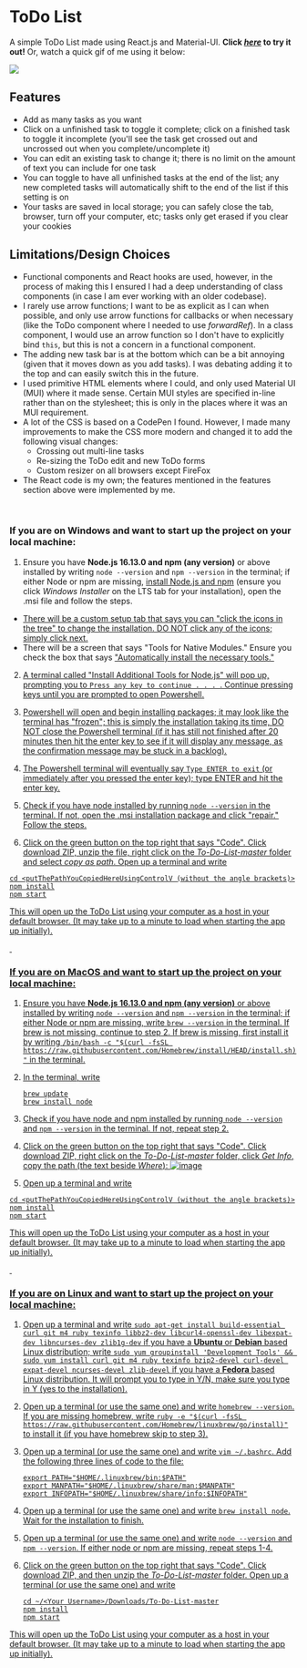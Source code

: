# ToDo List
A simple ToDo List made using React.js and Material-UI. **Click [*here*](https://prempreetbrar.github.io/To-Do-List/) to 
try it out!** Or, watch a quick gif of me using it below:

![](To-Do-List-Demo.gif)

## Features

- Add as many tasks as you want
- Click on a unfinished task to toggle it complete; click on a finished task to toggle it incomplete (you'll see
  the task get crossed out and uncrossed out when you complete/uncomplete it)
- You can edit an existing task to change it; there is no limit on the amount of text you can include for one task
- You can toggle to have all unfinished tasks at the end of the list; any new completed tasks will automatically shift
  to the end of the list if this setting is on
- Your tasks are saved in local storage; you can safely close the tab, browser, turn off your computer, etc; tasks only
  get erased if you clear your cookies
  
## Limitations/Design Choices

- Functional components and React hooks are used, however, in the process of making this I ensured I had a deep understanding of class components (in case I am ever working with an older codebase).
- I rarely use arrow functions; I want to be as explicit as I can when possible, and only use arrow functions for callbacks or when necessary (like the ToDo component where I needed to use *forwardRef*). In a class component, I would use an arrow function so I don't have to explicitly bind ```this```, but this is not a concern in a functional component.
- The adding new task bar is at the bottom which can be a bit annoying (given that it moves down as you add tasks). I was debating adding it to the top and can easily switch this in the future.
- I used primitive HTML elements where I could, and only used Material UI (MUI) where it made sense. Certain MUI
  styles are specified in-line rather than on the stylesheet; this is only in the places where it was an MUI requirement.
- A lot of the CSS is based on a CodePen I found. However, I made many improvements to make the CSS more modern and changed it to add the following visual changes:
  - Crossing out multi-line tasks
  - Re-sizing the ToDo edit and new ToDo forms
  - Custom resizer on all browsers except FireFox
- The React code is my own; the features mentioned in the features section above were implemented by me.

&nbsp;

### If you are on Windows and want to start up the project on your local machine:

1. Ensure you have **Node.js 16.13.0 and npm (any version)** or above installed by writing ```node --version``` and ```npm --version``` in the terminal; if either Node or npm are missing, [install Node.js and npm](https://nodejs.org/en/download/) (ensure you click *Windows Installer* on the LTS tab for your installation), open the .msi file and follow the steps.
<ul>
  <li><u>There will be a custom setup tab that says you can "click the icons in the tree" to change the installation. DO NOT click any of the icons; simply click next.</u></li>
  <li>There will be a screen that says "Tools for Native Modules." Ensure you check the box that says <u>"Automatically install the necessary tools."<u></li>
</ul>
  
  
2. A terminal called "Install Additional Tools for Node.js" will pop up, prompting you to ```Press any key to continue . . . ```. Continue pressing keys until you are prompted to open Powershell.

3. Powershell will open and begin installing packages; it may look like the terminal has "frozen"; this is simply the installation taking its time, DO NOT close the Powershell terminal (if it has still not finished after 20 minutes then hit the enter key to see if it will display any message, as the confirmation message may be stuck in a backlog). 

4. The Powershell terminal will eventually say ```Type ENTER to exit``` (or immediately after you pressed the enter key); type ENTER and hit the enter key.

5. Check if you have node installed by running ```node --version``` in the terminal. If not, open the .msi installation package and click "repair." Follow the steps.

6. Click on the green button on the top right that says "Code". Click download ZIP, unzip the file, right click on the *To-Do-List-master* folder and select *copy as path*. Open up a terminal and write

```
cd <putThePathYouCopiedHereUsingControlV (without the angle brackets)>
npm install
npm start
```
This will open up the ToDo List using your computer as a host in your default browser. (It may take up to a minute to load when starting the app up initially).

&nbsp;
    
### If you are on MacOS and want to start up the project on your local machine:
    
1. Ensure you have **Node.js 16.13.0 and npm (any version)** or above installed by writing ```node --version``` and ```npm --version``` in the terminal; if either Node or npm are missing, write ```brew --version``` in the terminal. If brew is not missing, continue to step 2. If brew is missing, first install it by writing 
    ```/bin/bash -c "$(curl -fsSL https://raw.githubusercontent.com/Homebrew/install/HEAD/install.sh)"```
in the terminal. 
2. In the terminal, write
    
    ```
    brew update
    brew install node
    ```

3. Check if you have node and npm installed by running ```node --version``` and ```npm --version``` in the terminal. If not, repeat step 2.
    
4. Click on the green button on the top right that says "Code". Click download ZIP, right click on the *To-Do-List-master* folder, click *Get Info*, copy the path (the text beside *Where*): 
![image](https://user-images.githubusercontent.com/89614923/179906018-6d3de9c6-f740-4aca-a269-4582369c366b.png)


    
5. Open up a terminal and write

```
cd <putThePathYouCopiedHereUsingControlV (without the angle brackets)>
npm install
npm start
```
This will open up the ToDo List using your computer as a host in your default browser. (It may take up to a minute to load when starting the app up initially).
    
&nbsp;    

### If you are on Linux and want to start up the project on your local machine:
    
1. Open up a terminal and write ```sudo apt-get install build-essential curl git m4 ruby texinfo libbz2-dev libcurl4-openssl-dev libexpat-dev libncurses-dev zlib1g-dev``` if you have a **Ubuntu** or **Debian**  based Linux distribution; write ```sudo yum groupinstall 'Development Tools' && sudo yum install curl git m4 ruby texinfo bzip2-devel curl-devel expat-devel ncurses-devel zlib-devel``` if you have a **Fedora** based Linux distribution. It will prompt you to type in Y/N, make sure you type in Y (yes to the installation).

2. Open up a terminal (or use the same one) and write ```homebrew --version```. If you are missing homebrew, write ```ruby -e "$(curl -fsSL https://raw.githubusercontent.com/Homebrew/linuxbrew/go/install)"``` to install it (if you have homebrew skip to step 3).
    
3. Open up a terminal (or use the same one) and write ```vim ~/.bashrc```. Add the following three lines of code to the file:
    
    ```
    export PATH="$HOME/.linuxbrew/bin:$PATH"
    export MANPATH="$HOME/.linuxbrew/share/man:$MANPATH"
    export INFOPATH="$HOME/.linuxbrew/share/info:$INFOPATH"
    ```
    
4. Open up a terminal (or use the same one) and write ```brew install node```. Wait for the installation to finish.

5. Open up a terminal (or use the same one) and write ```node --version``` and ```npm --version```. If either node or npm are missing, repeat steps 1-4.

6. Click on the green button on the top right that says "Code". Click download ZIP, and then unzip the *To-Do-List-master* folder. Open up a terminal (or use the same one) and write
    
    ```
    cd ~/<Your Username>/Downloads/To-Do-List-master
    npm install
    npm start
    ```

This will open up the ToDo List using your computer as a host in your default browser. (It may take up to a minute to load when starting the app up initially).

